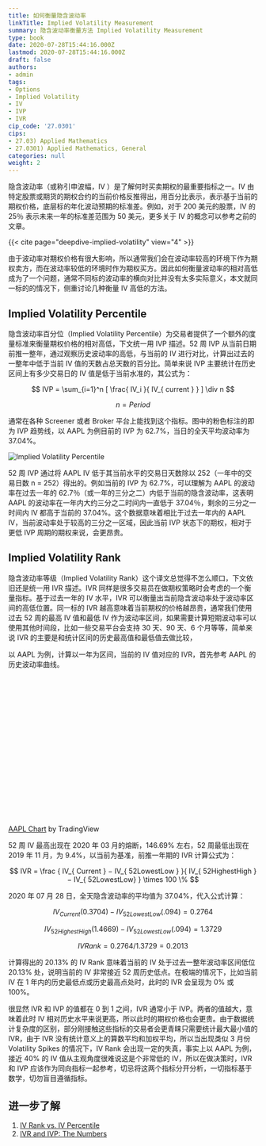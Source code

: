 ```yaml
---
title: 如何衡量隐含波动率
linkTitle: Implied Volatility Measurement
summary: 隐含波动率衡量方法 Implied Volatility Measurement
type: book
date: 2020-07-28T15:44:16.000Z
lastmod: 2020-07-28T15:44:16.000Z
draft: false
authors:
- admin
tags:
- Options
- Implied Volatility
- IV
- IVP
- IVR
cip_code: '27.0301'
cips:
- 27.03) Applied Mathematics
- 27.0301) Applied Mathematics, General
categories: null
weight: 2
---
```


隐含波动率（或称引申波幅，IV ）是了解何时买卖期权的最重要指标之一。IV 由特定股票或期货的期权合约的当前价格反推得出，用百分比表示，表示基于当前的期权价格，底层标的年化波动预期的标准差。例如，对于 200 美元的股票，IV 的 25％ 表示未来一年的标准差范围为 50 美元，更多关于 IV 的概念可以参考之前的文章。

 {{< cite page="deepdive-implied-volatility" view="4" >}}

由于波动率对期权价格有很大影响，所以通常我们会在波动率较高的环境下作为期权卖方，而在波动率较低的环境时作为期权买方。因此如何衡量波动率的相对高低成为了一个问题，通常不同标的波动率的横向对比并没有太多实际意义，本文就同一标的的情况下，侧重讨论几种衡量 IV 高低的方法。

## Implied Volatility Percentile 

隐含波动率百分位（Implied Volatility Percentile）为交易者提供了一个额外的度量标准来衡量期权价格的相对高低，下文统一用 IVP 描述。52 周 IVP 从当前日期前推一整年，通过观察历史波动率的高低，与当前的 IV 进行对比，计算出过去的一整年中低于当前 IV 值的天数占总天数的百分比。简单来说 IVP 主要统计在历史区间上有多少交易日的 IV 值是低于当前水准的，其公式为： 

$$ IVP = \sum_{i=1}^n [ \frac{ IV_i }{ IV_{ current } } ] \div n $$

$$ n = Period $$

通常在各种 Screener 或者 Broker 平台上能找到这个指标。图中的粉色标注的即为 IVP 趋势线，以 AAPL 为例目前的 IVP 为 62.7%，当日的全天平均波动率为 37.04%。

![Implied Volatility Percentile](https://www.tradingview.com/x/7EPkTWA2/)

52 周 IVP 通过将 AAPL IV 低于其当前水平的交易日天数除以 252（一年中的交易日数 n = 252）得出的。例如当前的 IVP 为 62.7%，可以理解为 AAPL 的波动率在过去一年的 62.7％（或一年的三分之二）内低于当前的隐含波动率，这表明 AAPL 的波动率在一年内大约三分之二时间内一直低于 37.04％，剩余的三分之一时间内 IV 都高于当前的 37.04%。这个数据意味着相比于过去一年内的 AAPL IV，当前波动率处于较高的三分之一区域，因此当前 IVP 状态下的期权，相对于更低 IVP 周期的期权来说，会更昂贵。 


## Implied Volatility Rank

隐含波动率等级（Implied Volatility Rank）这个译文总觉得不怎么顺口，下文依旧还是统一用 IVR 描述。IVR 同样是很多交易员在做期权策略时会考虑的一个衡量指标。基于过去一年的 IV 水平，IVR 可以衡量出当前隐含波动率处于波动率区间的高低位置。同一标的 IVR 越高意味着当前期权的价格越昂贵，通常我们使用过去 52 周的最高 IV 值和最低 IV 作为波动率区间，如果需要计算短期波动率可以使用其他时间段，比如一些交易平台会支持 30 天、90 天、6 个月等等，简单来说 IVR 的主要是和统计区间的历史最高值和最低值去做比较，

以 AAPL 为例，计算以一年为区间，当前的 IV 值对应的 IVR，首先参考 AAPL 的历史波动率曲线。

<!-- TradingView Widget BEGIN -->
<div class="tradingview-widget-container">
  <div id="tradingview_b0716"  style="height:300px"></div>
  <div class="tradingview-widget-copyright"><a href="https://uk.tradingview.com/symbols/NASDAQ-AAPL/" rel="noopener" target="_blank"><span class="blue-text">AAPL Chart</span></a> by TradingView</div>
  <script type="text/javascript" src="https://s3.tradingview.com/tv.js"></script>
  <script type="text/javascript">
    new TradingView.widget({
      "autosize": true,
      "symbol": "NASDAQ:AAPL",
      "interval": "D",
      "timezone": "Asia/Hong_Kong",
      "theme": "light",
      "style": "2",
      "locale": "uk",
      "toolbar_bg": "#f1f3f6",
      "enable_publishing": false,
      "hide_top_toolbar": true,
      "hide_legend": true,
      "save_image": false,
      "studies": [
        "HV@tv-basicstudies"
      ],
      "container_id": "tradingview_b0716"
    });
  </script>
</div>
<!-- TradingView Widget END -->

52 周 IV 最高出现在 2020 年 03 月的熔断，146.69% 左右，52 周最低出现在 2019 年 11 月，为 9.4%，以当前为基准，前推一年期的 IVR 计算公式为：

$$ IVR = \frac { IV_{ Current } − IV_{ 52LowestLow } }{ IV_{ 52HighestHigh } − IV_{ 52LowestLow} } \times 100 \% $$

2020 年 07 月 28 日，全天隐含波动率的平均值为 37.04%，代入公式计算：

$$ IV_{ Current } (0.3704) − IV_{ 52LowestLow } (.094) = 0.2764 $$ 

$$ IV_{ 52HighestHigh }(1.4669) − IV_{ 52LowestLow } (.094) = 1.3729 $$

$$ IV Rank = 0.2764/1.3729 = 0.2013 $$

计算得出的 20.13% 的 IV Rank 意味着当前的 IV 处于过去一整年波动率区间低位 20.13% 处，说明当前的 IV 非常接近 52 周历史低点。在极端的情况下，比如当前 IV 在 1 年内的历史最低点或历史最高点处时，此时的 IVR 会呈现为 0% 或 100%。

很显然 IVR 和 IVP 的值都在 0 到 1 之间，IVR 通常小于 IVP。两者的值越大，意味着此时 IV 相对历史水平来说更高，所以此时的期权价格也会更贵。由于数据统计复杂度的区别，部分刚接触这些指标的交易者会更青睐只需要统计最大最小值的 IVR，由于 IVR 没有统计意义上的算数平均和加权平均，所以当出现类似 3 月份 Volatility Spikes 的情况下，IV Rank 会出现一定的失真，事实上以 AAPL 为例，接近 40% 的 IV 值从主观角度很难说这是个非常低的 IV，所以在做决策时，IVR 和 IVP 应该作为同向指标一起参考，切忌将这两个指标分开分析，一切指标基于数学，切勿盲目遵循指标。

## 进一步了解

1. [IV Rank vs. IV Percentile](tastytradenetwork.squarespace.com/tt/blog/implied-volatility-rank-and-percentile)
2. [IVR and IVP: The Numbers](https://www.tastytrade.com/tt/shows/market-measures/episodes/ivr-and-ivp-the-numbers-08-30-2016)
